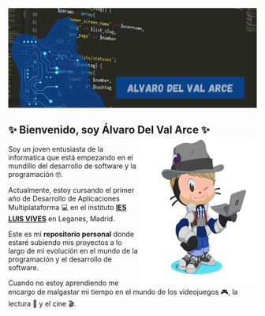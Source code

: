 <img src="resources/images/banner.png">

##  ✨ Bienvenido, soy Álvaro Del Val Arce ✨ <img src="resources/images/octogato.png" width="240" height="300" align=right>


Soy un joven entusiasta de la informatica que está empezando en el mundillo del desarrollo de software y la programación 🤓.

Actualmente, estoy cursando el primer año de Desarrollo de Aplicaciones Multiplataforma 💻 en el instituto **[IES LUIS VIVES]** en Leganes, Madrid.

[IES LUIS VIVES]: https://www.iesluisvives.es/

Este es mi **repositorio personal** donde estaré subiendo mis proyectos a lo largo de mi evolución en el mundo de la programación y el desarrollo de software.

Cuando no estoy aprendiendo me encargo de malgastar mi tiempo en el mundo de los videojuegos 🎮, la lectura 📘 y el cine 🎬.




